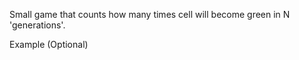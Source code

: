 

Small game that counts how many times cell will become green in N 'generations'.

Example (Optional)
